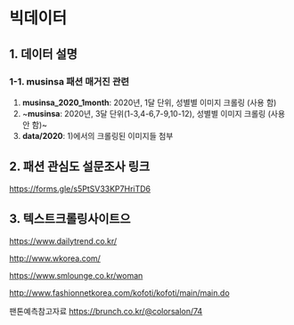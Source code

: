 # 빅데이터

## 1. 데이터 설명
### 1-1. musinsa 패션 매거진 관련 
1) __musinsa_2020_1month__: 2020년, 1달 단위, 성별별 이미지 크롤링 (사용 함)
2) ~__musinsa__: 2020년, 3달 단위(1-3,4-6,7-9,10-12), 성별별 이미지 크롤링 (사용 안 함)~
3) __data/2020__: 1)에서의 크롤링된 이미지들 첨부



## 2. 패션 관심도 설문조사 링크
https://forms.gle/s5PtSV33KP7HriTD6



## 3. 텍스트크롤링사이트으

https://www.dailytrend.co.kr/

http://www.wkorea.com/

https://www.smlounge.co.kr/woman

http://www.fashionnetkorea.com/kofoti/kofoti/main/main.do


팬톤예측참고자료
https://brunch.co.kr/@colorsalon/74
